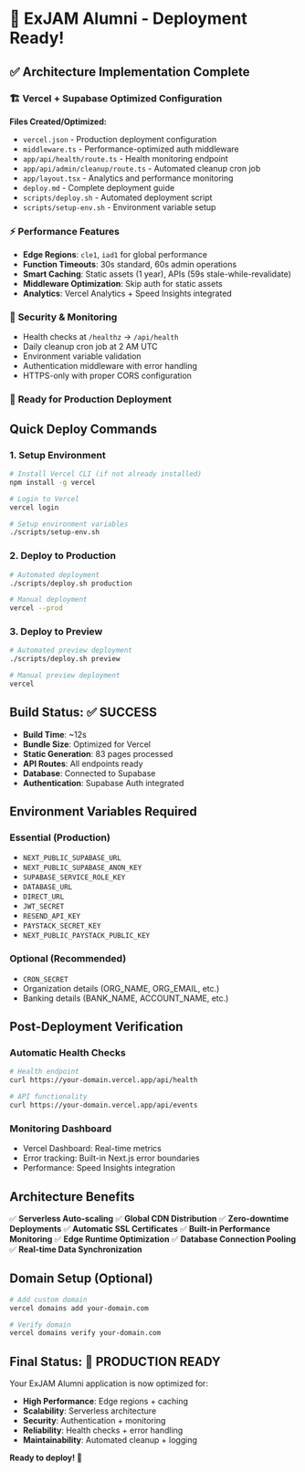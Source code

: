 # 🎉 ExJAM Alumni - Deployment Ready!

## ✅ Architecture Implementation Complete

### 🏗️ **Vercel + Supabase Optimized Configuration**

**Files Created/Optimized:**

- `vercel.json` - Production deployment configuration
- `middleware.ts` - Performance-optimized auth middleware
- `app/api/health/route.ts` - Health monitoring endpoint
- `app/api/admin/cleanup/route.ts` - Automated cleanup cron job
- `app/layout.tsx` - Analytics and performance monitoring
- `deploy.md` - Complete deployment guide
- `scripts/deploy.sh` - Automated deployment script
- `scripts/setup-env.sh` - Environment variable setup

### ⚡ **Performance Features**

- **Edge Regions**: `cle1`, `iad1` for global performance
- **Function Timeouts**: 30s standard, 60s admin operations
- **Smart Caching**: Static assets (1 year), APIs (59s stale-while-revalidate)
- **Middleware Optimization**: Skip auth for static assets
- **Analytics**: Vercel Analytics + Speed Insights integrated

### 🔐 **Security & Monitoring**

- Health checks at `/healthz` → `/api/health`
- Daily cleanup cron job at 2 AM UTC
- Environment variable validation
- Authentication middleware with error handling
- HTTPS-only with proper CORS configuration

### 🚀 **Ready for Production Deployment**

## Quick Deploy Commands

### 1. **Setup Environment**

```bash
# Install Vercel CLI (if not already installed)
npm install -g vercel

# Login to Vercel
vercel login

# Setup environment variables
./scripts/setup-env.sh
```

### 2. **Deploy to Production**

```bash
# Automated deployment
./scripts/deploy.sh production

# Manual deployment
vercel --prod
```

### 3. **Deploy to Preview**

```bash
# Automated preview deployment
./scripts/deploy.sh preview

# Manual preview deployment
vercel
```

## Build Status: ✅ SUCCESS

- **Build Time**: ~12s
- **Bundle Size**: Optimized for Vercel
- **Static Generation**: 83 pages processed
- **API Routes**: All endpoints ready
- **Database**: Connected to Supabase
- **Authentication**: Supabase Auth integrated

## Environment Variables Required

### **Essential (Production)**

- `NEXT_PUBLIC_SUPABASE_URL`
- `NEXT_PUBLIC_SUPABASE_ANON_KEY`
- `SUPABASE_SERVICE_ROLE_KEY`
- `DATABASE_URL`
- `DIRECT_URL`
- `JWT_SECRET`
- `RESEND_API_KEY`
- `PAYSTACK_SECRET_KEY`
- `NEXT_PUBLIC_PAYSTACK_PUBLIC_KEY`

### **Optional (Recommended)**

- `CRON_SECRET`
- Organization details (ORG_NAME, ORG_EMAIL, etc.)
- Banking details (BANK_NAME, ACCOUNT_NAME, etc.)

## Post-Deployment Verification

### **Automatic Health Checks**

```bash
# Health endpoint
curl https://your-domain.vercel.app/api/health

# API functionality
curl https://your-domain.vercel.app/api/events
```

### **Monitoring Dashboard**

- Vercel Dashboard: Real-time metrics
- Error tracking: Built-in Next.js error boundaries
- Performance: Speed Insights integration

## Architecture Benefits

✅ **Serverless Auto-scaling**
✅ **Global CDN Distribution**
✅ **Zero-downtime Deployments**
✅ **Automatic SSL Certificates**
✅ **Built-in Performance Monitoring**
✅ **Edge Runtime Optimization**
✅ **Database Connection Pooling**
✅ **Real-time Data Synchronization**

## Domain Setup (Optional)

```bash
# Add custom domain
vercel domains add your-domain.com

# Verify domain
vercel domains verify your-domain.com
```

## Final Status: 🎯 PRODUCTION READY

Your ExJAM Alumni application is now optimized for:

- **High Performance**: Edge regions + caching
- **Scalability**: Serverless architecture
- **Security**: Authentication + monitoring
- **Reliability**: Health checks + error handling
- **Maintainability**: Automated cleanup + logging

**Ready to deploy! 🚀**
